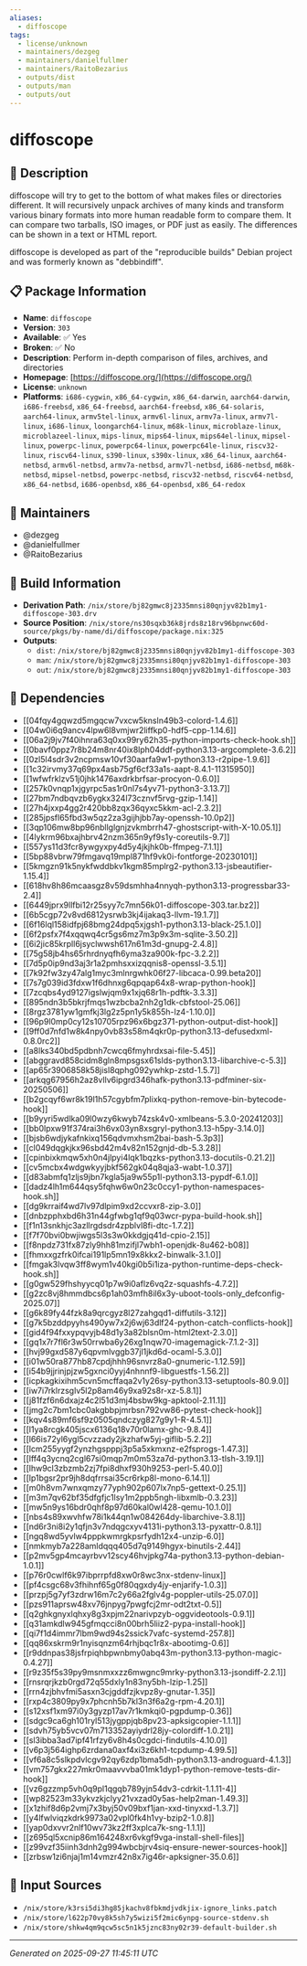 ```yaml
---
aliases:
  - diffoscope
tags:
  - license/unknown
  - maintainers/dezgeg
  - maintainers/danielfullmer
  - maintainers/RaitoBezarius
  - outputs/dist
  - outputs/man
  - outputs/out
---
```


# diffoscope

## 📝 Description

diffoscope will try to get to the bottom of what makes files or directories
different. It will recursively unpack archives of many kinds and transform
various binary formats into more human readable form to compare them. It can
compare two tarballs, ISO images, or PDF just as easily. The differences can
be shown in a text or HTML report.

diffoscope is developed as part of the "reproducible builds" Debian
project and was formerly known as "debbindiff".


## 📋 Package Information

- **Name**: `diffoscope`
- **Version**: `303`
- **Available**: ✅ Yes
- **Broken**: ✅ No
- **Description**: Perform in-depth comparison of files, archives, and directories
- **Homepage**: [https://diffoscope.org/](https://diffoscope.org/)
- **License**: `unknown`
- **Platforms**: `i686-cygwin`, `x86_64-cygwin`, `x86_64-darwin`, `aarch64-darwin`, `i686-freebsd`, `x86_64-freebsd`, `aarch64-freebsd`, `x86_64-solaris`, `aarch64-linux`, `armv5tel-linux`, `armv6l-linux`, `armv7a-linux`, `armv7l-linux`, `i686-linux`, `loongarch64-linux`, `m68k-linux`, `microblaze-linux`, `microblazeel-linux`, `mips-linux`, `mips64-linux`, `mips64el-linux`, `mipsel-linux`, `powerpc-linux`, `powerpc64-linux`, `powerpc64le-linux`, `riscv32-linux`, `riscv64-linux`, `s390-linux`, `s390x-linux`, `x86_64-linux`, `aarch64-netbsd`, `armv6l-netbsd`, `armv7a-netbsd`, `armv7l-netbsd`, `i686-netbsd`, `m68k-netbsd`, `mipsel-netbsd`, `powerpc-netbsd`, `riscv32-netbsd`, `riscv64-netbsd`, `x86_64-netbsd`, `i686-openbsd`, `x86_64-openbsd`, `x86_64-redox`
## 👥 Maintainers

- @dezgeg
- @danielfullmer
- @RaitoBezarius


## 🔧 Build Information

- **Derivation Path**: `/nix/store/bj82gmwc8j2335mnsi80qnjyv82b1my1-diffoscope-303.drv`
- **Source Position**: `/nix/store/ns30sqxb36k8jrds8z18rv96bpnwc60d-source/pkgs/by-name/di/diffoscope/package.nix:325`
- **Outputs**:
  - `dist`:  `/nix/store/bj82gmwc8j2335mnsi80qnjyv82b1my1-diffoscope-303`
  - `man`:  `/nix/store/bj82gmwc8j2335mnsi80qnjyv82b1my1-diffoscope-303`
  - `out`:  `/nix/store/bj82gmwc8j2335mnsi80qnjyv82b1my1-diffoscope-303`

## 🔗 Dependencies

- [[04fqy4gqwzd5mgqcw7vxcw5knsln49b3-colord-1.4.6]]
- [[04w0i6q9ancv4lpw6l8vmjwr2liffkp0-hdf5-cpp-1.14.6]]
- [[06a2j9jv7f40ihnra63q0xx99ry62h35-python-imports-check-hook.sh]]
- [[0bavf0ppz7r8b24m8nr40ix8lph04ddf-python3.13-argcomplete-3.6.2]]
- [[0zl5l4sdr3v2ncpmsw10vf30aarfa9w1-python3.13-r2pipe-1.9.6]]
- [[1c32irvmy37q69px4asb75gf6cf33a1s-aapt-8.4.1-11315950]]
- [[1wfwfrklzv51j0jhk1476axdrkbrfsar-procyon-0.6.0]]
- [[257k0vnqp1xjgyrpc5as1r0nl7s4yv71-python3-3.13.7]]
- [[27bm7ndbqvzb6ygkx324l73cznvf5rvg-gzip-1.14]]
- [[27h4jxxp4gg2r420bb8zqx36qyxc5kkm-acl-2.3.2]]
- [[285jpsfl65fbd3w5qz2za3gijhjbb7ay-openssh-10.0p2]]
- [[3qp106mw8bp96nbllglgnjzvkmbrrh47-ghostscript-with-X-10.05.1]]
- [[4lykrm96bxajhbrv42nzm365n9yf9s1y-coreutils-9.7]]
- [[557ys11d3fcr8ywgyxpy4d5y4jkjhk0b-ffmpeg-7.1.1]]
- [[5bp88vbrw79fmgavq19mpl871hf9vk0i-fontforge-20230101]]
- [[5kmgzn91k5nykfwddbkv1kgm85mplrg2-python3.13-jsbeautifier-1.15.4]]
- [[618hv8h86mcaasgz8v59dsmhha4nnyqh-python3.13-progressbar33-2.4]]
- [[6449jprx9llfbi12r25syy7c7mn56k01-diffoscope-303.tar.bz2]]
- [[6b5cgp72v8vd6812ysrwb3kj4ijakaq3-llvm-19.1.7]]
- [[6f16lql158idfpj68bmg24dpq5xjgsh1-python3.13-black-25.1.0]]
- [[6f2psfx7f4xqqwq4cr5gs6mz7m3p9x3m-sqlite-3.50.2]]
- [[6i2jic85krpll6jsyclwwsh617n61m3d-gnupg-2.4.8]]
- [[75g58jb4hs65rhrdnyqfh6yma3za900k-fpc-3.2.2]]
- [[7d5p0ip9nd3aj3r1a2pmhsxxizqqnis8-openssl-3.5.1]]
- [[7k92fw3zy47alg1myc3mlnrgwhk06f27-libcaca-0.99.beta20]]
- [[7s7g039id3fdxw1f6dhnxg6qpqap64x8-wrap-python-hook]]
- [[7zcqbs4yd9127igslwjqm9x1xjq68r1h-pdftk-3.3.3]]
- [[895ndn3b5bkrjfmqs1wzbcba2nh2g1dk-cbfstool-25.06]]
- [[8rgz3781yw1gmfkj3lg2z5pn1y5k855h-lz4-1.10.0]]
- [[96p9l0mp0cy12s10705rpz96x6bgz371-python-output-dist-hook]]
- [[9ff0d7nfd1w8k4npy0vb83s58m4qkr0p-python3.13-defusedxml-0.8.0rc2]]
- [[a8lks340bd5pdbnh7cwcq6fmyhrdxsai-file-5.45]]
- [[abggravd858cidm8gln8mpsgsx61slds-python3.13-libarchive-c-5.3]]
- [[ap65r3906858k58jisl8qphg092ywhkp-zstd-1.5.7]]
- [[arkqg67956h2az8vllv6ipgrd346hafk-python3.13-pdfminer-six-20250506]]
- [[b2gcqyf6wr8k19l1h57cgybfm7plixkq-python-remove-bin-bytecode-hook]]
- [[b9yyri5wdlka09l0wzy6kwyb74zsk4v0-xmlbeans-5.3.0-20241203]]
- [[bb0lpxw91f374rai3h6vx03yn8xsgryl-python3.13-h5py-3.14.0]]
- [[bjsb6wdjykafnkixq156qdvmxhsm2bai-bash-5.3p3]]
- [[cl049dqgkjkx96sbd42m4v82n152gnjd-db-5.3.28]]
- [[cpinbixkmqw5xh0n4jlpyi4lqk1bqzks-python3.13-docutils-0.21.2]]
- [[cv5mcbx4wdgwkyyjbkf562gk04q8qja3-wabt-1.0.37]]
- [[d83abmfq1zljs9jbn7kgla5ja9w55p1l-python3.13-pypdf-6.1.0]]
- [[dadz4lh1m644qsy5fqhw6w0n23c0ccy1-python-namespaces-hook.sh]]
- [[dg9krraif4wd7lv97dlpim9xd2ccvxr8-zip-3.0]]
- [[dnbzpphxbd6h31n44gfwbg1qf9q03wcr-pypa-build-hook.sh]]
- [[f1n13snkhjc3azllrgdsdr4zpblvl8fi-dtc-1.7.2]]
- [[f7f70bvi0bwjiwgs5l3s3w0kkdgjq41d-cpio-2.15]]
- [[f8npdz731fx87zly9hh81mzifjl7wbh1-openjdk-8u462-b08]]
- [[fhmxxgzfrk0ifcai191lp5mn19x8kkx2-binwalk-3.1.0]]
- [[fmgak3lvqw3ff8wym1v40kgi0b5i1iza-python-runtime-deps-check-hook.sh]]
- [[g0gw529fhshyycq01p7w9i0aflz6vq2z-squashfs-4.7.2]]
- [[g2zc8vj8hmmdbcs6p1ah03mfh8il6x3y-uboot-tools-only_defconfig-2025.07]]
- [[g6k89fy44fzk8a9qrcgyz8l27zahgqd1-diffutils-3.12]]
- [[g7k5bzddpyyhs490yw7x2j6wj63dlf24-python-catch-conflicts-hook]]
- [[gid4f94fxxypqvyjb48d1y3a82blsn0m-html2text-2.3.0]]
- [[gq1x7r7fl6r3w50rrwba6y26xg1nqw70-imagemagick-7.1.2-3]]
- [[hvj99gxd587y6qpvmlvggb37jl1jkd6d-ocaml-5.3.0]]
- [[i01w50ra877hb87cpdjhhh96snvrz8a0-gnumeric-1.12.59]]
- [[i54b9jjrinjpjzw5gxnci0yyj4nhnnf9-libguestfs-1.56.2]]
- [[icpkagkixihm5cvn5mcffaqa2v1y26sy-python3.13-setuptools-80.9.0]]
- [[iw7i7rklrzsglv5l2p8am46y9xa92s8r-xz-5.8.1]]
- [[j81fzf6n6dxajz4c2l51d3mj4bsbw9kg-apktool-2.11.1]]
- [[jmg2c7bm1cbc0akgbbpjmrbsn792vw86-pytest-check-hook]]
- [[kqv4s89mf6sf9z0505qndczyg827g9y1-R-4.5.1]]
- [[l1ya8rcgk405jscx6136q18v70r0lamx-ghc-9.8.4]]
- [[l66is72yl6ygl5cvzzady2jkzhafw5yj-giflib-5.2.2]]
- [[lcm255yygf2ynzhgspppj3p5a5xkmxnz-e2fsprogs-1.47.3]]
- [[lff4q3ycnq2cgl67si0mqp7m0m53za7d-python3.13-tlsh-3.19.1]]
- [[lhw9cl3zbzmb2zj7fpi8dhxf930h9253-perl-5.40.0]]
- [[lp1bgsr2pr9jh8dqfrrsai35cr6rkp8l-mono-6.14.1]]
- [[m0h8vm7wnxqmzy77yph902p607lx7np5-gettext-0.25.1]]
- [[m3m7qv62bf35dfgfjc1lsy1m2ppb5ngh-libxmlb-0.3.23]]
- [[mw5n9ys16bdr0qhf8p97d60kal0wl428-qemu-10.1.0]]
- [[nbs4s89xwvhfw78i1k44qn1w084264dy-libarchive-3.8.1]]
- [[nd6r3ni8i2y1qfjn3v7ndqgcxyv4131i-python3.13-pyxattr-0.8.1]]
- [[ngq8wd5yvlw4pppkwmrgkpsrfydh12x4-unzip-6.0]]
- [[nmkmyb7a228amldqqq405d7q9149hgyx-binutils-2.44]]
- [[p2mv5gp4mcayrbvv12scy46hvjpkg74a-python3.13-python-debian-1.0.1]]
- [[p76r0cwlf6k97ibprrpfd8xw0r8wc3nx-stdenv-linux]]
- [[pf4csgc68v3fhihnf65g0f80qgxdy4jy-enjarify-1.0.3]]
- [[przpj5g7yf3zdrw16m7c2y66a2fglv4g-poppler-utils-25.07.0]]
- [[pzs911aprsw48xv76jnpyg7pwgfcj2mr-odt2txt-0.5]]
- [[q2ghkgnyxlqhxy8g3xpjm22narivpzyb-oggvideotools-0.9.1]]
- [[q31amkdlw945gfmqcci8n00brh5liiz2-pypa-install-hook]]
- [[qi7f1d4immr7lbm9wd94s2ssick7vafc-systemd-257.8]]
- [[qq86xskrm9r1nyisqnzm64rhjbqc1r8x-abootimg-0.6]]
- [[r9ddnpas38jsfrpiqhbpwnbmy0abq43m-python3.13-python-magic-0.4.27]]
- [[r9z35f5s39py9msnmxxzz6mwgnc9mrky-python3.13-jsondiff-2.2.1]]
- [[rnsrqrjkzb0rgd72q55dxly1n83ny5bh-lzip-1.25]]
- [[rrn4zjbhvfmi5asxn3cjgddfzjkvpz8y-gnutar-1.35]]
- [[rxp4c3809py9x7phcnh5b7kl3n3f6a2g-rpm-4.20.1]]
- [[s12xsf1xm97i0y3gyzp17av7r1kmkqi0-pgpdump-0.36]]
- [[sdgc9ca6gh101ryl513jygppjqb8pv23-apksigcopier-1.1.1]]
- [[sdvh75yb5vcv07m713352ayiydrl28jy-colordiff-1.0.21]]
- [[sl3ibba3ad7ipf41rfzy6v8h4s0cgdci-findutils-4.10.0]]
- [[v6p3j564ighp6zrdana0axf4xi3z6kh1-tcpdump-4.99.5]]
- [[vf6a8c5slkpdvlcgv92qy6zdp1bma5dh-python3.13-androguard-4.1.3]]
- [[vm757gkx227mkr0maavvvba01mk1dyp1-python-remove-tests-dir-hook]]
- [[vz6gzzmp5vh0q9pl1qgqb789yjn54dv3-cdrkit-1.1.11-4]]
- [[wp82523m33ykvzkjclyy21vxzad0y5as-help2man-1.49.3]]
- [[x1zhif8d6p2vmj7x3byj50v09bxf1jan-xxd-tinyxxd-1.3.7]]
- [[y4lfwlviqzkdrk9973a02vpl0fk4h1vy-bzip2-1.0.8]]
- [[yap0dxvvr2nlf10wv73kz2ff3xplca7k-sng-1.1.1]]
- [[z695ql5xcnip86m164248xr6vkgf9vga-install-shell-files]]
- [[z99vzf35iinh3dnh2g994wbcbjrv4siq-ensure-newer-sources-hook]]
- [[zrbsw1zi6njaj1m14vmzr42n8x7ig46r-apksigner-35.0.6]]

## 📁 Input Sources

- `/nix/store/k3rsi5di3hg85jkachv8fbkmdjvdkjix-ignore_links.patch`
- `/nix/store/l622p70vy8k5sh7y5wizi5f2mic6ynpg-source-stdenv.sh`
- `/nix/store/shkw4qm9qcw5sc5n1k5jznc83ny02r39-default-builder.sh`

---
*Generated on 2025-09-27 11:45:11 UTC*
